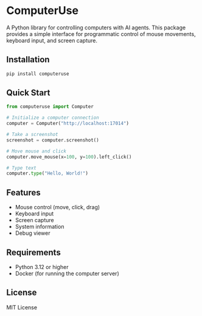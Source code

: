# ComputerUse

A Python library for controlling computers with AI agents. This package provides a simple interface for programmatic control of mouse movements, keyboard input, and screen capture.

## Installation

```bash
pip install computeruse
```

## Quick Start

```python
from computeruse import Computer

# Initialize a computer connection
computer = Computer("http://localhost:17014")

# Take a screenshot
screenshot = computer.screenshot()

# Move mouse and click
computer.move_mouse(x=100, y=100).left_click()

# Type text
computer.type("Hello, World!")
```

## Features

- Mouse control (move, click, drag)
- Keyboard input
- Screen capture
- System information
- Debug viewer

## Requirements

- Python 3.12 or higher
- Docker (for running the computer server)

## License

MIT License